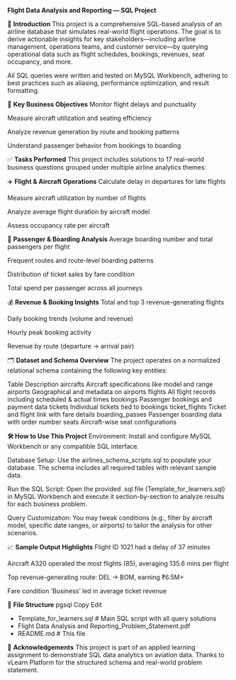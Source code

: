 **Flight Data Analysis and Reporting — SQL Project**

📌 **Introduction**
This project is a comprehensive SQL-based analysis of an airline database that simulates real-world flight operations. The goal is to derive actionable insights for key stakeholders—including airline management, operations teams, and customer service—by querying operational data such as flight schedules, bookings, revenues, seat occupancy, and more.

All SQL queries were written and tested on MySQL Workbench, adhering to best practices such as aliasing, performance optimization, and result formatting.

🧠 **Key Business Objectives**
Monitor flight delays and punctuality

Measure aircraft utilization and seating efficiency

Analyze revenue generation by route and booking patterns

Understand passenger behavior from bookings to boarding

✅ **Tasks Performed**
This project includes solutions to 17 real-world business questions grouped under multiple airline analytics themes:

✈️ **Flight & Aircraft Operations**
Calculate delay in departures for late flights

Measure aircraft utilization by number of flights

Analyze average flight duration by aircraft model

Assess occupancy rate per aircraft

💺 **Passenger & Boarding Analysis**
Average boarding number and total passengers per flight

Frequent routes and route-level boarding patterns

Distribution of ticket sales by fare condition

Total spend per passenger across all journeys

💰 **Revenue & Booking Insights**
Total and top 3 revenue-generating flights

Daily booking trends (volume and revenue)

Hourly peak booking activity

Revenue by route (departure → arrival pair)

🗂️ **Dataset and Schema Overview**
The project operates on a normalized relational schema containing the following key entities:

Table	Description
aircrafts	Aircraft specifications like model and range
airports	Geographical and metadata on airports
flights	All flight records including scheduled & actual times
bookings	Passenger bookings and payment data
tickets	Individual tickets tied to bookings
ticket_flights	Ticket and flight link with fare details
boarding_passes	Passenger boarding data with order number
seats	Aircraft-wise seat configurations

**🛠️ How to Use This Project**
Environment:
Install and configure MySQL Workbench or any compatible SQL interface.

Database Setup:
Use the airlines_schema_scripts.sql to populate your database. The schema includes all required tables with relevant sample data.

Run the SQL Script:
Open the provided .sql file (Template_for_learners.sql) in MySQL Workbench and execute it section-by-section to analyze results for each business problem.

Query Customization:
You may tweak conditions (e.g., filter by aircraft model, specific date ranges, or airports) to tailor the analysis for other scenarios.

📈 **Sample Output Highlights**
Flight ID 1021 had a delay of 37 minutes

Aircraft A320 operated the most flights (85), averaging 135.6 mins per flight

Top revenue-generating route: DEL → BOM, earning ₹6.5M+

Fare condition ‘Business’ led in average ticket revenue

📁 **File Structure**
pgsql
Copy
Edit
- Template_for_learners.sql       # Main SQL script with all query solutions
- Flight Data Analysis and Reporting_Problem_Statement.pdf
- README.md                       # This file

🙌 **Acknowledgements**
This project is part of an applied learning assignment to demonstrate SQL data analytics on aviation data. Thanks to vLearn Platform for the structured schema and real-world problem statement.
